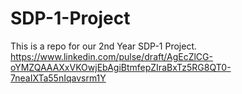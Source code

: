 # SDP-1-Project
This is a repo for our 2nd Year SDP-1 Project. 
https://www.linkedin.com/pulse/draft/AgEcZlCG-oYMZQAAAXxVKOwjEbAgiBtmfepZIraBxTz5RG8QT0-7neaIXTa55nIqavsrm1Y
